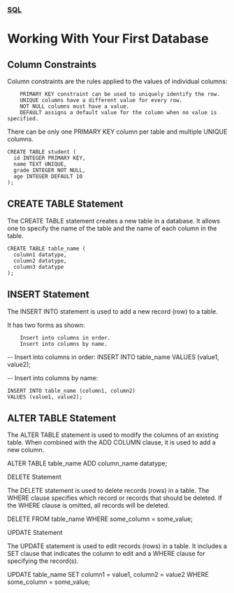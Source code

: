 ### [SQL](./README.md)
# Working With Your First Database

## Column Constraints

Column constraints are the rules applied to the values of individual columns:
```
    PRIMARY KEY constraint can be used to uniquely identify the row.
    UNIQUE columns have a different value for every row.
    NOT NULL columns must have a value.
    DEFAULT assigns a default value for the column when no value is specified.
```
There can be only one PRIMARY KEY column per table and multiple UNIQUE columns.
```
CREATE TABLE student (
  id INTEGER PRIMARY KEY,
  name TEXT UNIQUE,
  grade INTEGER NOT NULL,
  age INTEGER DEFAULT 10
);
```
## CREATE TABLE Statement

The CREATE TABLE statement creates a new table in a database. It allows one to specify the name of the table and the name of each column in the table.
```
CREATE TABLE table_name (
  column1 datatype,
  column2 datatype,
  column3 datatype
);
```
## INSERT Statement

The INSERT INTO statement is used to add a new record (row) to a table.

It has two forms as shown:
```
    Insert into columns in order.
    Insert into columns by name.
```
-- Insert into columns in order:
INSERT INTO table_name
VALUES (value1, value2);

-- Insert into columns by name:
```
INSERT INTO table_name (column1, column2)
VALUES (value1, value2);
```
## ALTER TABLE Statement

The ALTER TABLE statement is used to modify the columns of an existing table. When combined with the ADD COLUMN clause, it is used to add a new column.

ALTER TABLE table_name
ADD column_name datatype;

DELETE Statement

The DELETE statement is used to delete records (rows) in a table. The WHERE clause specifies which record or records that should be deleted. If the WHERE clause is omitted, all records will be deleted.

DELETE FROM table_name
WHERE some_column = some_value;

UPDATE Statement

The UPDATE statement is used to edit records (rows) in a table. It includes a SET clause that indicates the column to edit and a WHERE clause for specifying the record(s).

UPDATE table_name
SET column1 = value1, column2 = value2
WHERE some_column = some_value;
